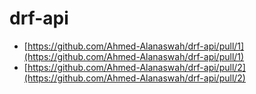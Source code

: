 # drf-api

* [https://github.com/Ahmed-Alanaswah/drf-api/pull/1](https://github.com/Ahmed-Alanaswah/drf-api/pull/1)
* [https://github.com/Ahmed-Alanaswah/drf-api/pull/2](https://github.com/Ahmed-Alanaswah/drf-api/pull/2)
